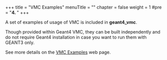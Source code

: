 +++
title = "VMC Examples"
menuTitle = ""
chapter = false
weight = 1
#pre = "<b>4. </b>"
+++

A set of examples of usage of VMC is included in **geant4_vmc**. 

Though provided within Geant4 VMC, they can be built independently and do not require Geant4 installation in case you want to run them with GEANT3 only.

See more details on the [VMC Examples](http://ivana.home.cern.ch/ivana/examples_html/html/) web page.

